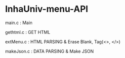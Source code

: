 # InhaUniv-menu-API

main.c : Main

gethtml.c : GET HTML

extMenu.c : HTML PARSING & Erase Blank, Tag(<>, </>)

makeJson.c : DATA PARSING & Make JSON
